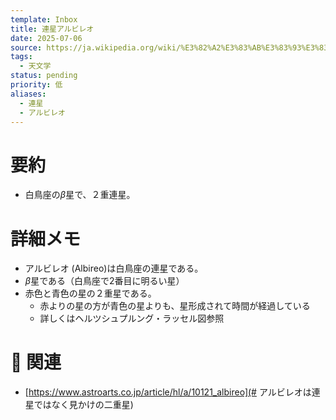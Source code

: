 ```yaml
---
template: Inbox
title: 連星アルビレオ
date: 2025-07-06
source: https://ja.wikipedia.org/wiki/%E3%82%A2%E3%83%AB%E3%83%93%E3%83%AC%E3%82%AA
tags:
  - 天文学
status: pending
priority: 低
aliases:
  - 連星
  - アルビレオ
---
```


# 要約
- 白鳥座の$\beta$星で、２重連星。

# 詳細メモ
- アルビレオ (Albireo)は白鳥座の連星である。
- $\beta$星である（白鳥座で2番目に明るい星）
- 赤色と青色の星の２重星である。
	- 赤よりの星の方が青色の星よりも、星形成されて時間が経過している
	- 詳しくはヘルツシュプルング・ラッセル図参照
# 🔗 関連
- [https://www.astroarts.co.jp/article/hl/a/10121_albireo](# アルビレオは連星ではなく見かけの二重星)
